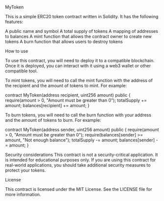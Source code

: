 MyToken

This is a simple ERC20 token contract written in Solidity. It has the following features:

A public name and symbol
A total supply of tokens
A mapping of addresses to balances
A mint function that allows the contract owner to create new tokens
A burn function that allows users to destroy tokens

How to use

To use this contract, you will need to deploy it to a compatible blockchain. Once it is deployed, you can interact with it using a web3 wallet or other compatible tool.

To mint tokens, you will need to call the mint function with the address of the recipient and the amount of tokens to mint. For example:

contract MyToken(address recipient, uint256 amount) public {
require(amount > 0, "Amount must be greater than 0");
totalSupply += amount;
balances[recipient] += amount;
}

To burn tokens, you will need to call the burn function with your address and the amount of tokens to burn. For example:

contract MyToken(address sender, uint256 amount) public {
require(amount > 0, "Amount must be greater than 0");
require(balances[sender] >= amount, "Not enough balance");
totalSupply -= amount;
balances[sender] -= amount;
}

Security considerations
This contract is not a security-critical application. It is intended for educational purposes only. If you are using this contract for real-world applications, you should take additional security measures to protect your tokens.

License

This contract is licensed under the MIT License. See the LICENSE file for more information.
